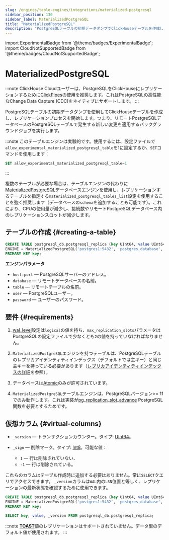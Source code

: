 ```yaml
---
slug: /engines/table-engines/integrations/materialized-postgresql
sidebar_position: 130
sidebar_label: MaterializedPostgreSQL
title: "MaterializedPostgreSQL"
description: "PostgreSQLテーブルの初期データダンプでClickHouseテーブルを作成し、レプリケーションプロセスを開始します。"
---
```


import ExperimentalBadge from '@theme/badges/ExperimentalBadge';
import CloudNotSupportedBadge from '@theme/badges/CloudNotSupportedBadge';


# MaterializedPostgreSQL

<ExperimentalBadge/>
<CloudNotSupportedBadge/>

:::note
ClickHouse Cloudユーザーは、PostgreSQLをClickHouseにレプリケーションするために[ClickPipes](/integrations/clickpipes)の使用を推奨します。これはPostgreSQLの高性能なChange Data Capture (CDC)をネイティブにサポートします。
:::

PostgreSQLテーブルの初期データダンプを使用してClickHouseテーブルを作成し、レプリケーションプロセスを開始します。つまり、リモートPostgreSQLデータベースのPostgreSQLテーブルで発生する新しい変更を適用するバックグラウンドジョブを実行します。

:::note
このテーブルエンジンは実験的です。使用するには、設定ファイルで`allow_experimental_materialized_postgresql_table`を1に設定するか、`SET`コマンドを使用します：
```sql
SET allow_experimental_materialized_postgresql_table=1
```
:::

複数のテーブルが必要な場合は、テーブルエンジンの代わりに[MaterializedPostgreSQL](../../../engines/database-engines/materialized-postgresql.md)データベースエンジンを使用し、レプリケーションするテーブルを指定する`materialized_postgresql_tables_list`設定を使用することを強く推奨します（データベースの`schema`を追加することも可能です）。これにより、CPUの使用量が減少し、接続数やリモートPostgreSQLデータベース内のレプリケーションスロットが減少します。

## テーブルの作成 {#creating-a-table}

```sql
CREATE TABLE postgresql_db.postgresql_replica (key UInt64, value UInt64)
ENGINE = MaterializedPostgreSQL('postgres1:5432', 'postgres_database', 'postgresql_table', 'postgres_user', 'postgres_password')
PRIMARY KEY key;
```

**エンジンパラメータ**

- `host:port` — PostgreSQLサーバーのアドレス。
- `database` — リモートデータベースの名前。
- `table` — リモートテーブルの名前。
- `user` — PostgreSQLユーザー。
- `password` — ユーザーのパスワード。

## 要件 {#requirements}

1. [wal_level](https://www.postgresql.org/docs/current/runtime-config-wal.html)設定は`logical`の値を持ち、`max_replication_slots`パラメータはPostgreSQLの設定ファイルで少なくとも`2`の値を持っていなければなりません。

2. `MaterializedPostgreSQL`エンジンを持つテーブルは、PostgreSQLテーブルのレプリカアイデンティティインデックス（デフォルトでは主キー）と同じ主キーを持っている必要があります（[レプリカアイデンティティインデックスの詳細](../../../engines/database-engines/materialized-postgresql.md#requirements)を参照）。

3. データベースは[Atomic](https://en.wikipedia.org/wiki/Atomicity_(database_systems))のみが許可されています。

4. `MaterializedPostgreSQL`テーブルエンジンは、PostgreSQLバージョン>= 11でのみ動作します。これは実装が[pg_replication_slot_advance](https://pgpedia.info/p/pg_replication_slot_advance.html) PostgreSQL関数を必要とするためです。

## 仮想カラム {#virtual-columns}

- `_version` — トランザクションカウンター。タイプ: [UInt64](../../../sql-reference/data-types/int-uint.md)。

- `_sign` — 削除マーク。タイプ: [Int8](../../../sql-reference/data-types/int-uint.md)。可能な値：
    - `1` — 行は削除されていない、
    - `-1` — 行は削除されている。

これらのカラムはテーブル作成時に追加する必要はありません。常に`SELECT`クエリでアクセスできます。
`_version`カラムは`WAL`内の`LSN`位置と等しく、レプリケーションの最新状態を確認するために使用できます。

```sql
CREATE TABLE postgresql_db.postgresql_replica (key UInt64, value UInt64)
ENGINE = MaterializedPostgreSQL('postgres1:5432', 'postgres_database', 'postgresql_replica', 'postgres_user', 'postgres_password')
PRIMARY KEY key;

SELECT key, value, _version FROM postgresql_db.postgresql_replica;
```

:::note
[**TOAST**](https://www.postgresql.org/docs/9.5/storage-toast.html)値のレプリケーションはサポートされていません。データ型のデフォルト値が使用されます。
:::
